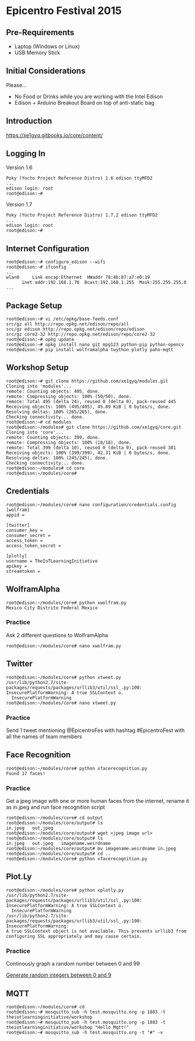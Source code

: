 Epicentro Festival 2015
==

## Pre-Requirements

- Laptop (Windows or Linux)
- USB Memory Stick

## Initial Considerations

Please...

- No Food or Drinks while you are working with the Intel Edison
- Edison + Arduino Breakout Board on top of anti-static bag

## Introduction

https://xe1gyq.gitbooks.io/core/content/

## Logging In

Version 1.6

    Poky (Yocto Project Reference Distro) 1.6 edison ttyMFD2
    ...
    edison login: root
    root@edison:~# 

Version 1.7

    Poky (Yocto Project Reference Distro) 1.7.2 edison ttyMFD2
    ...
    edison login: root
    root@edison:~#


## Internet Configuration

    root@edison:~# configure_edison --wifi
    root@edison:~# ifconfig
    ...
    wlan0     Link encap:Ethernet  HWaddr 78:4b:87:a7:e0:19  
          inet addr:192.168.1.70  Bcast:192.168.1.255  Mask:255.255.255.0
    ...

## Package Setup

    root@edison:~# vi /etc/opkg/base-feeds.conf
    src/gz all http://repo.opkg.net/edison/repo/all
    src/gz edison http://repo.opkg.net/edison/repo/edison
    src/gz core2-32 http://repo.opkg.net/edison/repo/core2-32
    root@edison:~# opkg update
    root@edison:~# opkg install nano git mpg123 python-pip python-opencv
    root@edison:~# pip install wolframalpha twython plotly paho-mqtt

## Workshop Setup

    root@edison:~# git clone https://github.com/xe1gyq/modules.git
    Cloning into 'modules'...
    remote: Counting objects: 495, done.
    remote: Compressing objects: 100% (50/50), done.
    remote: Total 495 (delta 24), reused 0 (delta 0), pack-reused 445
    Receiving objects: 100% (495/495), 45.89 KiB | 0 bytes/s, done.
    Resolving deltas: 100% (265/265), done.
    Checking connectivity... done.
    root@edison:~# cd modules
    root@edison:~/modules# git clone https://github.com/xe1gyq/core.git
    Cloning into 'core'...
    remote: Counting objects: 399, done.
    remote: Compressing objects: 100% (18/18), done.
    remote: Total 399 (delta 10), reused 0 (delta 0), pack-reused 381
    Receiving objects: 100% (399/399), 42.31 KiB | 0 bytes/s, done.
    Resolving deltas: 100% (245/245), done.
    Checking connectivity... done.
    root@edison:~/modules# cd core
    root@edison:~/modules/core# 

## Credentials

    root@edison:~/modules/core# nano configuration/credentials.config
    [wolfram]
    appid = 
    
    [twitter]
    consumer_key = 
    consumer_secret = 
    access_token = 
    access_token_secret = 
    
    [plotly]
    username = TheIoTLearningInitiative
    apikey = 
    streamtoken = 

## WolframAlpha

    root@edison:~/modules/core# python xwolfram.py
    Mexico City Distrito Federal Mexico

### Practice

Ask 2 different questions to WolframAlpha

    root@edison:~/modules/core# nano xwolfram.py

## Twitter
    
    root@edison:~/modules/core# python xtweet.py
    /usr/lib/python2.7/site-packages/requests/packages/urllib3/util/ssl_.py:100: InsecurePlatformWarning: A true SSLContext o.
      InsecurePlatformWarning
    root@edison:~/modules/core# nano xtweet.py

### Practice

Send 1 tweet mentioning @EpicentroFes with hashtag #EpicentroFest with all the names of team members

## Face Recognition

    root@edison:~/modules/core# python xfacerecognition.py
    Found 17 faces!

### Practice

Get a jpeg image with one or more human faces from the internet, rename it as in.jpeg and run face recognition script

    root@edison:~/modules/core# cd output
    root@edison:~/modules/core/output# ls
    in.jpeg   out.jpeg
    root@edison:~/modules/core/output# wget <jpeg image url>
    root@edison:~/modules/core/output# ls
    in.jpeg   out.jpeg   imagename.weirdname
    root@edison:~/modules/core/output# mv imagename.weirdname in.jpeg
    root@edison:~/modules/core/output# cd ..
    root@edison:~/modules/core# python xfacerecognition.py

## Plot.Ly

    root@edison:~/modules/core# python xplotly.py
    /usr/lib/python2.7/site-packages/requests/packages/urllib3/util/ssl_.py:100: InsecurePlatformWarning: A true SSLContext o.
      InsecurePlatformWarning
    /usr/lib/python2.7/site-packages/requests/packages/urllib3/util/ssl_.py:100: InsecurePlatformWarning:
    A true SSLContext object is not available. This prevents urllib3 from configuring SSL appropriately and may cause certain.

### Practice

Continously graph a random number between 0 and 99

[Generate random integers between 0 and 9](http://stackoverflow.com/questions/3996904/generate-random-integers-between-0-and-9)

## MQTT
    
    root@edison:~/modules/core# cd
    root@edison:~# mosquitto_sub -h test.mosquitto.org -p 1883 -t theiotlearninginitiative/workshop
    root@edison:~# mosquitto_pub -h test.mosquitto.org -p 1883 -t theiotlearninginitiative/workshop "Hello Mqtt!"
    root@edison:~# mosquitto_sub -h test.mosquitto.org -t "#" -v



